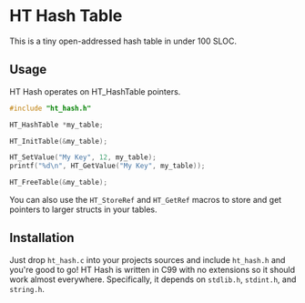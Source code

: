 # HT Hash Table

This is a tiny open-addressed hash table in under 100 SLOC.

## Usage

HT Hash operates on HT_HashTable pointers.

```c
#include "ht_hash.h"

HT_HashTable *my_table;

HT_InitTable(&my_table);

HT_SetValue("My Key", 12, my_table);
printf("%d\n", HT_GetValue("My Key", my_table));

HT_FreeTable(&my_table);
```

You can also use the `HT_StoreRef` and `HT_GetRef` macros to store and get pointers to larger structs in your tables.

## Installation

Just drop `ht_hash.c` into your projects sources and include `ht_hash.h` and you're good to go!
HT Hash is written in C99 with no extensions so it should work almost everywhere.
Specifically, it depends on `stdlib.h`, `stdint.h`, and `string.h`.
